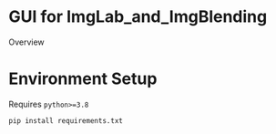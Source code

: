 # GUI for ImgLab_and_ImgBlending
Overview

# Environment Setup
Requires `python>=3.8`
```bash
pip install requirements.txt 
```
